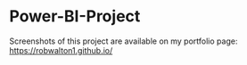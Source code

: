 # Power-BI-Project
Screenshots of this project are available on my portfolio page: https://robwalton1.github.io/
